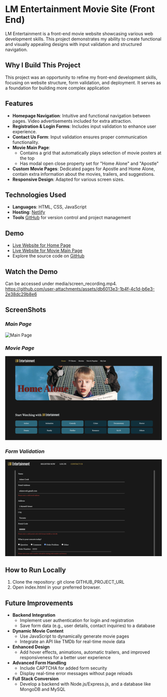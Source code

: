 # LM Entertainment Movie Site (Front End) 
LM Entertainment is a front-end movie website showcasing various web development skills. This project demonstrates 
my ability to create functional and visually appealing designs with input validation and structured navigation. 

## Why I Build This Project
This project was an opportunity to refine my front-end development skills, focusing on website structure, form validation, 
and deployment. It serves as a foundation for building more complex application

## Features
- **Homepage Navigation**: Intuitive and functional navigation between pages. Video advertisements included for extra attraction.
- **Registration & Login Forms**: Includes input validation to enhance user experience. 
- **Contact Us Form**: Input validation ensures proper communication functionality.  
- **Movie Main Page**: 
  - Contains a grid that automatically plays selection of movie posters at the top
  - Has modal open close property set for "Home Alone" and "Apostle"
- **Custom Movie Pages**: Dedicated pages for Apostle and Home Alone, contain extra information about the movies, trailers, 
and suggestions. 
- **Responsive Design**: Adapted for various screen sizes. 

## Technologies Used
- **Languages**: HTML, CSS, JavaScript
- **Hosting**: [Netlify](https://www.netlify.com/)
- **Tools** [GitHub](https://github.com/) for version control and project management 

## Demo 
- [Live Website for Home Page](https://lm-entertainment.netlify.app/)
- [Live Website for Movie Main Page](https://lm-entertainment.netlify.app/html/home)
- Explore the source code on [GitHub](https://github.com/CJTong9140/LM_entertainment_MovieSite_Frontend.git)

## Watch the Demo
Can be accessed under media/screen_recording.mp4.     
https://github.com/user-attachments/assets/db6013e3-1b4f-4c1d-b6e3-2e38dc29b8e6

## ScreenShots
### *Main Page*
![Main Page](./media/home.png)
### *Movie Page*
![Movie Main Page](./media/movieHome.png)
### *Form Validation*
![Form Validation](./media/validation.png)

## How to Run Locally 
1. Clone the repository: git clone GITHUB_PROJECT_URL 
2. Open index.html in your preferred browser. 

## Future Improvements
- **Backend Integration**
  - Implement user authentication for login and registration
  - Save form data (e.g., user details, contact inquiries) to a database
- **Dynamic Movie Content**
  - Use JavaScript to dynamically generate movie pages
  - Integrate an API like TMDb for real-time movie data
- **Enhanced Design**
  - Add hover effects, animations, automatic trailers, and improved responsiveness for a better user experience
- **Advanced Form Handling**
  - Include CAPTCHA for added form security 
  - Display real-time error messages without page reloads
- **Full Stack Conversion**
  - Develop a backend with Node.js/Express.js, and a database like MongoDB and MySQL